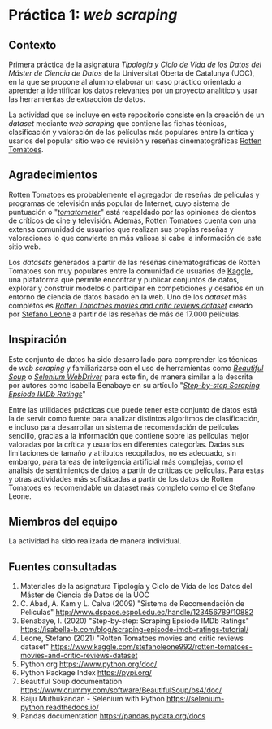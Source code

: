 # Práctica 1: *web scraping*

## Contexto

Primera práctica de la asignatura *Tipología y Ciclo de Vida de los Datos del Máster de Ciencia de Datos* de la Universitat Oberta de Catalunya (UOC), en la que se propone al alumno elaborar un caso práctico orientado a aprender a identificar los datos relevantes por un proyecto analítico y usar las herramientas de extracción de datos. 

La actividad que se incluye en este repositorio consiste en la creación de un *dataset* mediante *web scraping* que contiene las fichas técnicas, clasificación y valoración de las películas más populares entre la crítica y usarios del popular sitio web de revisión y reseñas cinematográficas [Rotten Tomatoes](https://www.rottentomatoes.com/).

## Agradecimientos

Rotten Tomatoes es probablemente el agregador de reseñas de películas y programas de televisión más popular de Internet, cuyo sistema de puntuación o "[*tomatometer*](https://www.rottentomatoes.com/about)" está respaldado por las opiniones de cientos de críticos de cine y televisión. Además, Rotten Tomatoes cuenta con una extensa comunidad de usuarios que realizan sus propias reseñas y valoraciones lo que convierte en más valiosa si cabe la información de este sitio web.

Los *datasets* generados a partir de las reseñas cinematográficas de Rotten Tomatoes son muy populares entre la comunidad de usuarios de [Kaggle](https://www.kaggle.com), una plataforma que permite encontrar y publicar conjuntos de datos, explorar y construir modelos o participar en competiciones y desafíos en un entorno de ciencia de datos basado en la web. Uno de los *dataset* más completos es [*Rotten Tomatoes movies and critic reviews dataset*](https://www.kaggle.com/stefanoleone992/rotten-tomatoes-movies-and-critic-reviews-dataset) creado por [Stefano Leone](https://www.kaggle.com/stefanoleone992) a partir de las reseñas de más de 17.000 películas. 

## Inspiración

Este conjunto de datos ha sido desarrollado para comprender las técnicas de *web scraping* y familiarizarse con el uso de herramientas como [*Beautiful Soup*](https://www.crummy.com/software/BeautifulSoup/) o [*Selenium WebDriver*](https://www.selenium.dev/documentation/en/webdriver/) para este fin, de manera similar a la descrita por autores como Isabella Benabaye en su artículo "[*Step-by-step Scraping Epsiode IMDb Ratings*](https://isabella-b.com/blog/scraping-episode-imdb-ratings-tutorial/)"

Entre las utilidades prácticas que puede tener este conjunto de datos está la de servir como fuente para analizar distintos algoritmos de clasificación, e incluso para desarrollar un sistema de recomendación de películas sencillo, gracias a la información que contiene sobre las películas mejor valoradas por la crítica y usuarios en diferentes categorías. Dadas sus limitaciones de tamaño y atributos recopilados, no es adecuado, sin embargo, para tareas de inteligencia artificial más complejas, como el análisis de sentimientos de datos a partir de críticas de películas. Para estas y otras actividades más sofisticadas a partir de los datos de Rotten Tomatoes es recomendable un dataset más completo como el de Stefano Leone.

## Miembros del equipo

La actividad ha sido realizada de manera individual.

## Fuentes consultadas

1. Materiales de la asignatura Tipología y Ciclo de Vida de los Datos del Máster de Ciencia de Datos de la UOC
2. C. Abad, A. Kam y L. Calva (2009) "Sistema de Recomendación de Películas" http://www.dspace.espol.edu.ec/handle/123456789/10882
3. Benabaye, I. (2020) "Step-by-step: Scraping Epsiode IMDb Ratings" https://isabella-b.com/blog/scraping-episode-imdb-ratings-tutorial/
4. Leone, Stefano (2021) "Rotten Tomatoes movies and critic reviews dataset" https://www.kaggle.com/stefanoleone992/rotten-tomatoes-movies-and-critic-reviews-dataset
5. Python.org https://www.python.org/doc/
6. Python Package Index https://pypi.org/
7. Beautiful Soup documentation https://www.crummy.com/software/BeautifulSoup/bs4/doc/
8. Baiju Muthukandan - Selenium with Python https://selenium-python.readthedocs.io/
9. Pandas documentation https://pandas.pydata.org/docs
